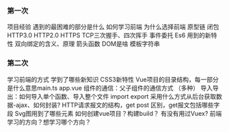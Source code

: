 ### 第一次
项目经验
遇到的最困难的部分是什么
如何学习前端
为什么选择前端
原型链
闭包
HTTP3.0 HTTP2.0 
HTTPS
TCP三次握手、四次挥手
事件委托
Es6 用到的新特性
双向绑定的含义、原理
箭头函数
DOM是啥
模板字符串

### 第二次
学习前端的方式
学到了哪些新知识
CSS3新特性
Vue项目的目录结构，每一部分是什么意思main.ts app.vue
组件的通信：父子组件的通信方式 （多种）
导入导出：如何导入单个函数、导入整个文件 import  export
采用什么方式从后台获取数据-ajax、如何封装?
HTTP请求报文的结构，get post 区别，get报文包括哪些字段
Svg图用到了哪些元素
如何创建vue项目？构建build？
有没有用过Vuex?
前端学习的方向？想学习哪个方向？




